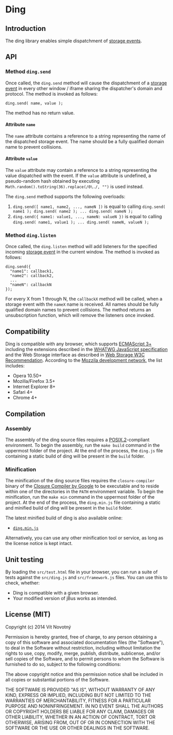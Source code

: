 # Ding #

## Introduction ##

The ding library enables simple dispatchment of [storage events][].

  [Storage Events]: http://www.w3.org/TR/webstorage/#the-storage-event "Web Storage"

## API ##

### Method `ding.send` ###

Once called, the `ding.send` method will cause the dispatchment of a [storage event][storage events] in every other window / iframe sharing the dispatcher's domain and protocol. The method is invoked as follows:

    ding.send( name, value );

The method has no return value.

#### Attribute `name` ####

The `name` attribute contains a reference to a string representing the name of the dispatched storage event. The name should be a fully qualified domain name to prevent collisions.

#### Attribute `value` ####

The `value` attribute may contain a reference to a string representing the value dispatched with the event. If the `value` attribute is undefined, a pseudo-random hash obtained by executing `Math.random().toString(36).replace(/0\./, "")` is used instead.

The `ding.send` method supports the following overloads:

  1. `ding.send([ name1, name2, ..., nameN ])` is equal to calling `ding.send( name1 ); ding.send( name2 ); ... ding.send( nameN );`
  2. `ding.send({ name1: value1, ..., nameN: valueN })` is equal to calling `ding.send( name1, value1 ); ... ding.send( nameN, valueN );`

### Method `ding.listen` ###

Once called, the `ding.listen` method will add listeners for the specified incoming [storage event][storage events] in the current window. The method is invoked as follows:

    ding.send({
      "name1": callback1,
      "name2": callback2,
      ...
      "nameN": callbackN
    });

For every X from 1 through N, the `callbackX` method will be called, when a storage event with the `nameX` name is received. All names should be fully qualified domain names to prevent collisions. The method returns an unsubscription function, which will remove the listeners once invoked.

## Compatibility ##

Ding is compatible with any browser, which supports [ECMAScript 3+][ECMA-262 3rd edition] including the extensions described in the [WHATWG JavaScript specification][ECMAScript web extensions] and the Web Storage interface as described in [Web Storage W3C Recommendation][]. According to the [Mozzila development network][DOM Storage guide], the list includes:
  
 * Opera 10.50+
 * Mozilla/Firefox 3.5+
 * Internet Explorer 8+
 * Safari 4+
 * Chrome 4+

[ECMA-262 3rd edition]: http://www.ecma-international.org/publications/files/ECMA-ST-ARCH/ECMA-262,%203rd%20edition,%20December%201999.pdf "ECMAScript Language Specification"
[ECMAScript web extensions]: http://javascript.spec.whatwg.org/ "JavaScript, aka. Web ECMAScript"
[Web Storage W3C Recommendation]: http://www.w3.org/TR/webstorage/ "Web Storage"
[DOM Storage guide]: https://developer.mozilla.org/en-US/docs/Web/Guide/API/DOM/Storage#Browser_compatibility "DOM Storage guide - Web developer guide | MDN"

## Compilation ##

### Assembly ###

The assembly of the ding source files requires a [POSIX.2][]-compliant environment. To begin the assembly, run the `make build` command in the uppermost folder of the project. At the end of the process, the `ding.js` file containing a static build of ding will be present in the `build` folder.

[POSIX.2]: http://pubs.opengroup.org/onlinepubs/009695399/ "The Open Group Base Specifications Issue 6"

### Minification ###

The minification of the ding source files requires the `closure-compiler` binary of the [Closure Compiler by Google][] to be executable and to reside within one of the directories in the `PATH` environment variable. To begin the minification, run the `make min` command in the uppermost folder of the project. At the end of the process, the `ding.min.js` file containing a static and minified build of ding will be present in the `build` folder.

The latest minified build of ding is also available online:

  * [`ding.min.js`](http://tiny.cc/ding)

Alternatively, you can use any other minification tool or service, as long as the license notice is kept intact.
  
  [Closure Compiler by Google]: https://developers.google.com/closure/compiler/ "Closure Tools -- Google Developers"

## Unit testing ##

By loading the `src/test.html` file in your browser, you can run a suite of tests against the `src/ding.js` and `src/framework.js` files. You can use this to check, whether:

  * Ding is compatible with a given browser.
  * Your modified version of jBus works as intended.

## License (MIT) ##

Copyright (c) 2014 Vít Novotný

Permission is hereby granted, free of charge, to any person
obtaining a copy of this software and associated documentation
files (the "Software"), to deal in the Software without
restriction, including without limitation the rights to use,
copy, modify, merge, publish, distribute, sublicense, and/or sell
copies of the Software, and to permit persons to whom the
Software is furnished to do so, subject to the following
conditions:

The above copyright notice and this permission notice shall be
included in all copies or substantial portions of the Software.

THE SOFTWARE IS PROVIDED "AS IS", WITHOUT WARRANTY OF ANY KIND,
EXPRESS OR IMPLIED, INCLUDING BUT NOT LIMITED TO THE WARRANTIES
OF MERCHANTABILITY, FITNESS FOR A PARTICULAR PURPOSE AND
NONINFRINGEMENT. IN NO EVENT SHALL THE AUTHORS OR COPYRIGHT
HOLDERS BE LIABLE FOR ANY CLAIM, DAMAGES OR OTHER LIABILITY,
WHETHER IN AN ACTION OF CONTRACT, TORT OR OTHERWISE, ARISING
FROM, OUT OF OR IN CONNECTION WITH THE SOFTWARE OR THE USE OR
OTHER DEALINGS IN THE SOFTWARE.